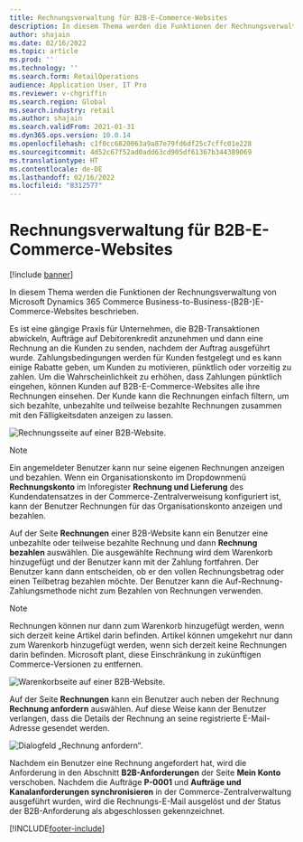 ```yaml
---
title: Rechnungsverwaltung für B2B-E-Commerce-Websites
description: In diesem Thema werden die Funktionen der Rechnungsverwaltung von Microsoft Dynamics 365 Commerce Business-to-Business-(B2B-)E-Commerce-Websites beschrieben.
author: shajain
ms.date: 02/16/2022
ms.topic: article
ms.prod: ''
ms.technology: ''
ms.search.form: RetailOperations
audience: Application User, IT Pro
ms.reviewer: v-chgriffin
ms.search.region: Global
ms.search.industry: retail
ms.author: shajain
ms.search.validFrom: 2021-01-31
ms.dyn365.ops.version: 10.0.14
ms.openlocfilehash: c1f0cc6820063a9a87e79fd6df25c7cffc01e228
ms.sourcegitcommit: 4d52c67f52ad0add63cd905df61367b344389069
ms.translationtype: HT
ms.contentlocale: de-DE
ms.lasthandoff: 02/16/2022
ms.locfileid: "8312577"
---
```

# <a name="invoice-management-for-b2b-e-commerce-websites"></a>Rechnungsverwaltung für B2B-E-Commerce-Websites

[!include [banner](../../includes/banner.md)]

In diesem Thema werden die Funktionen der Rechnungsverwaltung von Microsoft Dynamics 365 Commerce Business-to-Business-(B2B-)E-Commerce-Websites beschrieben.

Es ist eine gängige Praxis für Unternehmen, die B2B-Transaktionen abwickeln, Aufträge auf Debitorenkredit anzunehmen und dann eine Rechnung an die Kunden zu senden, nachdem der Auftrag ausgeführt wurde. Zahlungsbedingungen werden für Kunden festgelegt und es kann einige Rabatte geben, um Kunden zu motivieren, pünktlich oder vorzeitig zu zahlen. Um die Wahrscheinlichkeit zu erhöhen, dass Zahlungen pünktlich eingehen, können Kunden auf B2B-E-Commerce-Websites alle ihre Rechnungen einsehen. Der Kunde kann die Rechnungen einfach filtern, um sich bezahlte, unbezahlte und teilweise bezahlte Rechnungen zusammen mit den Fälligkeitsdaten anzeigen zu lassen.

![Rechnungsseite auf einer B2B-Website.](../media/ViewInvoices.png)

> [!NOTE]
> Ein angemeldeter Benutzer kann nur seine eigenen Rechnungen anzeigen und bezahlen. Wenn ein Organisationskonto im Dropdownmenü **Rechnungskonto** im Inforegister **Rechnung und Lieferung** des Kundendatensatzes in der Commerce-Zentralverweisung konfiguriert ist, kann der Benutzer Rechnungen für das Organisationskonto anzeigen und bezahlen.

Auf der Seite **Rechnungen** einer B2B-Website kann ein Benutzer eine unbezahlte oder teilweise bezahlte Rechnung und dann **Rechnung bezahlen** auswählen. Die ausgewählte Rechnung wird dem Warenkorb hinzugefügt und der Benutzer kann mit der Zahlung fortfahren. Der Benutzer kann dann entscheiden, ob er den vollen Rechnungsbetrag oder einen Teilbetrag bezahlen möchte. Der Benutzer kann die Auf-Rechnung-Zahlungsmethode nicht zum Bezahlen von Rechnungen verwenden.

> [!NOTE]
> Rechnungen können nur dann zum Warenkorb hinzugefügt werden, wenn sich derzeit keine Artikel darin befinden. Artikel können umgekehrt nur dann zum Warenkorb hinzugefügt werden, wenn sich derzeit keine Rechnungen darin befinden. Microsoft plant, diese Einschränkung in zukünftigen Commerce-Versionen zu entfernen.

![Warenkorbseite auf einer B2B-Website.](../media/PayInvoice.png)

Auf der Seite **Rechnungen** kann ein Benutzer auch neben der Rechnung **Rechnung anfordern** auswählen. Auf diese Weise kann der Benutzer verlangen, dass die Details der Rechnung an seine registrierte E-Mail-Adresse gesendet werden.

![Dialogfeld „Rechnung anfordern“.](../media/RequestInvoice2.png)

Nachdem ein Benutzer eine Rechnung angefordert hat, wird die Anforderung in den Abschnitt **B2B-Anforderungen** der Seite **Mein Konto** verschoben. Nachdem die Aufträge **P-0001** und **Aufträge und Kanalanforderungen synchronisieren** in der Commerce-Zentralverwaltung ausgeführt wurden, wird die Rechnungs-E-Mail ausgelöst und der Status der B2B-Anforderung als abgeschlossen gekennzeichnet.

[!INCLUDE[footer-include](../../includes/footer-banner.md)]
